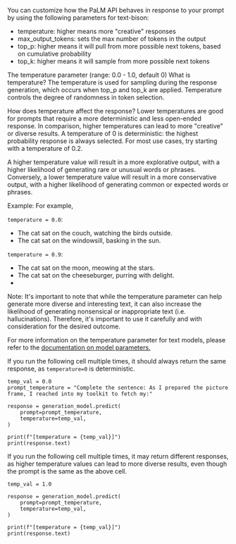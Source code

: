 You can customize how the PaLM API behaves in response to your prompt by using the following parameters for text-bison:

- temperature: higher means more "creative" responses
- max_output_tokens: sets the max number of tokens in the output
- top_p: higher means it will pull from more possible next tokens, based on cumulative probability
- top_k: higher means it will sample from more possible next tokens


The temperature parameter (range: 0.0 - 1.0, default 0)
What is temperature?
The temperature is used for sampling during the response generation, which occurs when top_p and top_k are applied. Temperature controls the degree of randomness in token selection.

How does temperature affect the response?
Lower temperatures are good for prompts that require a more deterministic and less open-ended response. In comparison, higher temperatures can lead to more "creative" or diverse results. A temperature of 0 is deterministic: the highest probability response is always selected. For most use cases, try starting with a temperature of 0.2.

A higher temperature value will result in a more explorative output, with a higher likelihood of generating rare or unusual words or phrases. Conversely, a lower temperature value will result in a more conservative output, with a higher likelihood of generating common or expected words or phrases.

Example:
For example,

`temperature = 0.0`:

- The cat sat on the couch, watching the birds outside.
- The cat sat on the windowsill, basking in the sun.

`temperature = 0.9`:

- The cat sat on the moon, meowing at the stars.
- The cat sat on the cheeseburger, purring with delight.
- 
Note: It's important to note that while the temperature parameter can help generate more diverse and interesting text, it can also increase the likelihood of generating nonsensical or inappropriate text (i.e. hallucinations). Therefore, it's important to use it carefully and with consideration for the desired outcome.

For more information on the temperature parameter for text models, please refer to the [documentation on model parameters.](https://cloud.google.com/vertex-ai/generative-ai/docs/learn/models#text_model_parameters)


If you run the following cell multiple times, it should always return the same response, as `temperature=0` is deterministic.


```
temp_val = 0.0
prompt_temperature = "Complete the sentence: As I prepared the picture frame, I reached into my toolkit to fetch my:"

response = generation_model.predict(
    prompt=prompt_temperature,
    temperature=temp_val,
)

print(f"[temperature = {temp_val}]")
print(response.text)
```

If you run the following cell multiple times, it may return different responses, as higher temperature values can lead to more diverse results, even though the prompt is the same as the above cell.


```
temp_val = 1.0

response = generation_model.predict(
    prompt=prompt_temperature,
    temperature=temp_val,
)

print(f"[temperature = {temp_val}]")
print(response.text)
```
